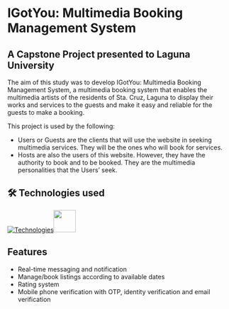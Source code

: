 # IGotYou: Multimedia Booking Management System

## A Capstone Project presented to Laguna University

The aim of this study was to develop IGotYou: Multimedia Booking Management System, a multimedia booking system that enables the multimedia artists of the residents of Sta. Cruz, Laguna to display their works and services to the guests and make it easy and reliable for the guests to make a booking. 

This project is used by the following:

- Users or Guests are the clients that will use the website in seeking multimedia services. They will be the ones who will book for services.
- Hosts are also the users of this website. However, they have the authority to book and to be booked. They are the multimedia personalities that the Users’ seek.

## 🛠 Technologies used
[![Technologies](https://skillicons.dev/icons?i=mongodb,express,react,nodejs,ts,firebase,tailwind&perline=)](https://skillicons.dev)<img height="50" src="https://user-images.githubusercontent.com/25181517/187070862-03888f18-2e63-4332-95fb-3ba4f2708e59.png">

## Features

- Real-time messaging and notification
- Manage/book listings according to available dates 
- Rating system
- Mobile phone verification with OTP, identity verification and email verification
